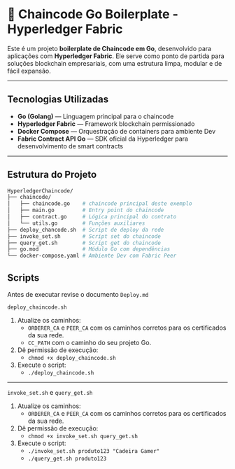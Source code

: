 # 🔗 Chaincode Go Boilerplate - Hyperledger Fabric

Este é um projeto **boilerplate de Chaincode em Go**, desenvolvido para aplicações com **Hyperledger Fabric**. Ele serve como ponto de partida para soluções blockchain empresariais, com uma estrutura limpa, modular e de fácil expansão.

---

## Tecnologias Utilizadas

- **Go (Golang)** — Linguagem principal para o chaincode
- **Hyperledger Fabric** — Framework blockchain permissionado
- **Docker Compose** — Orquestração de containers para ambiente Dev
- **Fabric Contract API Go** — SDK oficial da Hyperledger para desenvolvimento de smart contracts

---

## Estrutura do Projeto

```bash
HyperledgerChaincode/
├── chaincode/
│   ├── chaincode.go    # chaincode principal deste exemplo
│   ├── main.go         # Entry point do chaincode
│   ├── contract.go     # Lógica principal do contrato
│   └── utils.go        # Funções auxiliares
├── deploy_chancode.sh  # Script de deploy da rede
├── invoke_set.sh       # Script set do chaincode
├── query_get.sh        # Script get do chaincode
├── go.mod              # Módulo Go com dependências
└── docker-compose.yaml # Ambiente Dev com Fabric Peer
```

## Scripts
Antes de executar revise o documento `Deploy.md` <br>

`deploy_chaincode.sh`
1. Atualize os caminhos:
    - `ORDERER_CA` e `PEER_CA` com os caminhos corretos para os certificados da sua rede.
    - `CC_PATH` com o caminho do seu projeto Go.
2. Dê permissão de execução:
    - `chmod +x deploy_chaincode.sh`
3. Execute o script:
    - `./deploy_chaincode.sh`

---

`invoke_set.sh` e `query_get.sh`
1. Atualize os caminhos:
    - `ORDERER_CA` e `PEER_CA` com os caminhos corretos para os certificados da sua rede.
2. Dê permissão de execução:
    - `chmod +x invoke_set.sh query_get.sh`
3. Execute o script:
    - `./invoke_set.sh produto123 "Cadeira Gamer"`
    - `./query_get.sh produto123`